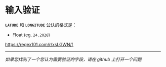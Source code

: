 # 输入验证

__`LATUDE`__ 和 __`LONGITUDE`__ 公认的格式是：

- Float (eg. `24.2028`)

https://regex101.com/r/xsLGWN/1

---

_如果您找到了一个您认为需要验证的字段，请在 github 上打开一个问题_
